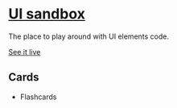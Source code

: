 # [UI sandbox](https://alex-basov.github.io/ui-sandbox/)

The place to play around with UI elements code.

[See it live](https://alex-basov.github.io/ui-sandbox/)

## Cards
* Flashcards
